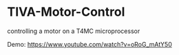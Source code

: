 # TIVA-Motor-Control
controlling a motor on a T4MC microprocessor

 
Demo: https://www.youtube.com/watch?v=oRoG_mAtY50
